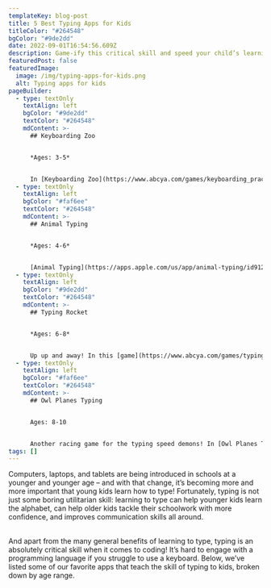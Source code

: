 ```yaml
---
templateKey: blog-post
title: 5 Best Typing Apps for Kids
titleColor: "#264548"
bgColor: "#9de2dd"
date: 2022-09-01T16:54:56.609Z
description: Game-ify this critical skill and speed your child’s learning
featuredPost: false
featuredImage:
  image: /img/typing-apps-for-kids.png
  alt: Typing apps for kids
pageBuilder:
  - type: textOnly
    textAlign: left
    bgColor: "#9de2dd"
    textColor: "#264548"
    mdContent: >-
      ## Keyboarding Zoo


      *Ages: 3-5*


      In [Keyboarding Zoo](https://www.abcya.com/games/keyboarding_practice), little typers meet colorful animals who help them learn the basics. This game focuses on mastering the task of typing with index fingers as well as reinforcing the connection between letter names and the sounds they make.
  - type: textOnly
    textAlign: left
    bgColor: "#faf6ee"
    textColor: "#264548"
    mdContent: >-
      ## Animal Typing


      *Ages: 4-6*


      [Animal Typing](https://apps.apple.com/us/app/animal-typing/id912022264) is a little like Keyboarding Zoo, but with the added element of pace: as they gradually improve their typing speed, players move up through the ranks of speedier animals, from snail to rabbit to horse and more. The app also rewards accuracy, so typers have to be precise — not just fast!
  - type: textOnly
    textAlign: left
    bgColor: "#9de2dd"
    textColor: "#264548"
    mdContent: >-
      ## Typing Rocket


      *Ages: 6-8*


      Up up and away! In this [game](https://www.abcya.com/games/typing_rocket), players are faced with rockets that gradually arrive more quickly and in greater numbers – the goal of the game is to type the letter that appears on each rocket to make it explode into fireworks.
  - type: textOnly
    textAlign: left
    bgColor: "#faf6ee"
    textColor: "#264548"
    mdContent: >-
      ## Owl Planes Typing


      Ages: 8-10


      Another racing game for the typing speed demons! In [Owl Planes Typing](https://www.abcya.com/games/owl_planes_typing), kids will dive into a multiplayer racing game in which typing speed and accuracy determine how fast your little owl flies.
tags: []
---
```

Computers, laptops, and tablets are being introduced in schools at a younger and younger age – and with that change, it’s becoming more and more important that young kids learn how to type! Fortunately, typing is not just some boring utilitarian skill: learning to type can help younger kids learn the alphabet, can help older kids tackle their schoolwork with more confidence, and improves communication skills all around.

\
And apart from the many general benefits of learning to type, typing is an absolutely critical skill when it comes to coding! It’s hard to engage with a programming language if you struggle to use a keyboard. Below, we’ve listed some of our favorite apps that teach the skill of typing to kids, broken down by age range.